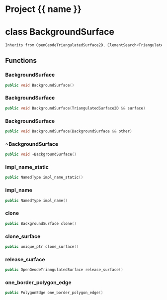<script setup>
import {useRoute} from 'vitepress'
const {path} = useRoute()
const tokens = path.split('/')
const words = tokens[2].split('-');
for (let i = 0; i < words.length; i++) {
    words[i] = words[i].charAt(0).toUpperCase() + words[i].slice(1);
    words[i] = words[i].replace('geode', 'Geode')
}
const name = words.join('-');
</script>
# Project {{ name }}

# class BackgroundSurface


```cpp
Inherits from OpenGeodeTriangulatedSurface2D, ElementSearch<TriangulatedSurface2D>, MacroInfo2D
```



## Functions

### BackgroundSurface

```cpp
public void BackgroundSurface()
```


### BackgroundSurface

```cpp
public void BackgroundSurface(TriangulatedSurface2D && surface)
```


### BackgroundSurface

```cpp
public void BackgroundSurface(BackgroundSurface && other)
```


### ~BackgroundSurface

```cpp
public void ~BackgroundSurface()
```


### impl_name_static

```cpp
public NamedType impl_name_static()
```


### impl_name

```cpp
public NamedType impl_name()
```


### clone

```cpp
public BackgroundSurface clone()
```


### clone_surface

```cpp
public unique_ptr clone_surface()
```


### release_surface

```cpp
public OpenGeodeTriangulatedSurface release_surface()
```


### one_border_polygon_edge

```cpp
public PolygonEdge one_border_polygon_edge()
```




